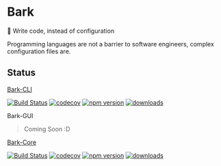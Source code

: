 # Bark

:space_invader: Write code, instead of configuration

Programming languages are not a barrier to software engineers, complex configuration files are.

## Status

[Bark-CLI](https://github.com/barksh/Bark-CLI)

[![Build Status](https://travis-ci.com/barksh/Bark-CLI.svg?branch=master)](https://travis-ci.com/barksh/Bark-CLI)
[![codecov](https://codecov.io/gh/barksh/Bark-CLI/branch/master/graph/badge.svg)](https://codecov.io/gh/barksh/Bark-CLI)
[![npm version](https://badge.fury.io/js/%40barksh%2Fbark-cli.svg)](https://www.npmjs.com/package/@barksh/bark-cli)
[![downloads](https://img.shields.io/npm/dm/@barksh/bark-cli.svg)](https://www.npmjs.com/package/@barksh/bark-cli)

Bark-GUI

> Coming Soon :D

[Bark-Core](https://github.com/barksh/Core)

[![Build Status](https://travis-ci.com/barksh/Core.svg?branch=master)](https://travis-ci.com/barksh/Core)
[![codecov](https://codecov.io/gh/barksh/Core/branch/master/graph/badge.svg)](https://codecov.io/gh/barksh/Core)
[![npm version](https://badge.fury.io/js/%40barksh%2Fcore.svg)](https://www.npmjs.com/package/@barksh/core)
[![downloads](https://img.shields.io/npm/dm/@barksh/core.svg)](https://www.npmjs.com/package/@barksh/core)
